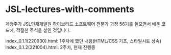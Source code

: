 # JSL-lectures-with-comments
계정주가 JSL인재개발원 하이브리드 소프트웨어 전문가 과정 56기를 들으면서 배운 코드에, 적절한 주석을 붙인 것입니다.

index_0.1.1(220930).html: 1주차에 했던 내용(HTML/CSS 기초, 스타일시트 상속)  
index_0.1.2(221004).html: 2주차, 현재 진행중
